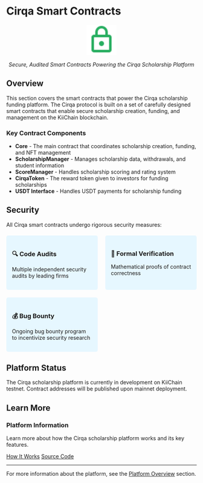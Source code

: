 # Cirqa Smart Contracts

<div align="center">
  <img src="../assets/images/icons/collateral.svg" alt="Scholarship Icon" width="80" height="80">
  <p><em>Secure, Audited Smart Contracts Powering the Cirqa Scholarship Platform</em></p>
</div>

## Overview

This section covers the smart contracts that power the Cirqa scholarship funding platform. The Cirqa protocol is built on a set of carefully designed smart contracts that enable secure scholarship creation, funding, and management on the KiiChain blockchain.

<div class="cirqa-highlight">
  <h3>Key Contract Components</h3>
  <ul>
    <li><strong>Core</strong> - The main contract that coordinates scholarship creation, funding, and NFT management</li>
    <li><strong>ScholarshipManager</strong> - Manages scholarship data, withdrawals, and student information</li>
    <li><strong>ScoreManager</strong> - Handles scholarship scoring and rating system</li>
    <li><strong>CirqaToken</strong> - The reward token given to investors for funding scholarships</li>
    <li><strong>USDT Interface</strong> - Handles USDT payments for scholarship funding</li>
  </ul>
</div>

## Security

All Cirqa smart contracts undergo rigorous security measures:

<div style="display: grid; grid-template-columns: repeat(auto-fit, minmax(200px, 1fr)); gap: 20px; margin: 20px 0;">
  <div style="background-color: #e6f7ff; padding: 15px; border-radius: 5px;">
    <h3>🔍 Code Audits</h3>
    <p>Multiple independent security audits by leading firms</p>
  </div>
  <div style="background-color: #e6f7ff; padding: 15px; border-radius: 5px;">
    <h3>🧪 Formal Verification</h3>
    <p>Mathematical proofs of contract correctness</p>
  </div>
  <div style="background-color: #e6f7ff; padding: 15px; border-radius: 5px;">
    <h3>💰 Bug Bounty</h3>
    <p>Ongoing bug bounty program to incentivize security research</p>
  </div>
</div>

## Platform Status

The Cirqa scholarship platform is currently in development on KiiChain testnet. Contract addresses will be published upon mainnet deployment.

## Learn More

<div class="cirqa-note">
  <h3>Platform Information</h3>
  <p>Learn more about how the Cirqa scholarship platform works and its key features.</p>
  <a href="./architecture.md" class="cirqa-button">How It Works</a>
  <a href="https://github.com/cirqa/cirqa" class="cirqa-button">Source Code</a>
</div>

---

For more information about the platform, see the [Platform Overview](./architecture.md) section.